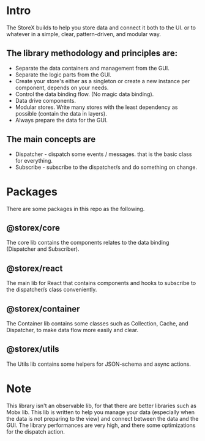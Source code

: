 
# Intro
The StoreX builds to help you store data and connect it both to the UI. or to whatever in a simple, clear, pattern-driven, and modular way.

## The library methodology and principles are:
* Separate the data containers and management from the GUI.
* Separate the logic parts from the GUI.
* Create your store's either as a singleton or create a new instance per component, depends on your needs.
* Control the data binding flow. (No magic data binding).
* Data drive components.
* Modular stores. Write many stores with the least dependency as possible (contain the data in layers).
* Always prepare the data for the GUI.

## The main concepts are
* Dispatcher - dispatch some events / messages. that is the basic class for everything.
* Subscribe - subscribe to the dispatcher/s and do something on change.
# Packages
There are some packages in this repo as the following.

## @storex/core
The core lib contains the components relates to the data binding (Dispatcher and Subscriber).

## @storex/react
The main lib for React that contains components and hooks to subscribe to the dispatcher/s class conveniently.

## @storex/container
The Container lib contains some classes such as Collection, Cache, and Dispatcher, to make data flow more easily and clear.

## @storex/utils
The Utils lib contains some helpers for JSON-schema and async actions.

# Note
This library isn't an observable lib, for that there are better libraries such as Mobx lib. This lib is written to help you manage your data (especially when the data is not preparing to the view) and connect between the data and the GUI. The library performances are very high, and there some optimizations for the dispatch action.
